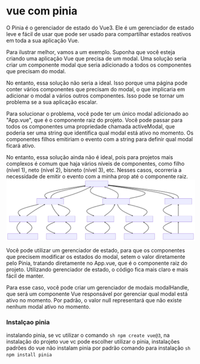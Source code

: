 # vue com pinia

O Pinia é o gerenciador de estado do Vue3. Ele é um gerenciador de estado leve e fácil de usar que pode ser usado para compartilhar estados reativos em toda a sua aplicação Vue.

Para ilustrar melhor, vamos a um exemplo. Suponha que você esteja criando uma aplicação Vue que precisa de um modal. Uma solução seria criar um componente modal que seria adicionado a todos os componentes que precisam do modal.

No entanto, essa solução não seria a ideal. Isso porque uma página pode conter vários componentes que precisam do modal, o que implicaria em adicionar o modal a vários outros componentes. Isso pode se tornar um problema se a sua aplicação escalar.

Para solucionar o problema, você pode ter um único modal adicionado ao "App.vue", que é o componente raiz do projeto. Você pode passar para todos os componentes uma propriedade chamada activeModal, que poderia ser uma string que identifica qual modal está ativo no momento. Os componentes filhos emitiriam o evento com a string para definir qual modal ficará ativo.

No entanto, essa solução ainda não é ideal, pois para projetos mais complexos é comum que haja vários níveis de componentes, como filho (nível 1), neto (nível 2), bisneto (nível 3), etc. Nesses casos, ocorreria a necessidade de emitir o evento com a minha prop até o componente raiz.![Estrutura dos componentes](img-readme/arvore-even.svg)

Você pode utilizar um gerenciador de estado, para que os componentes que precisem modificar os estados do modal, setem o valor diretamente pelo Pinia, tratando diretamente no App.vue, que é o componente raiz do projeto. Utilizando gerenciador de estado, o código fica mais claro e mais fácil de manter.

Para esse caso, você pode criar um gerenciador de modais modalHandle, que será um componente Vue responsável por gerenciar qual modal está ativo no momento. Por padrão, o valor null representará que não existe nenhum modal ativo no momento.

### Instalçao pinia
instalando pinia, se vc utilizar o comando ```sh npm create vue@3```, na instalação do projeto vue vc pode escolher utilizar o pinia, instalações padrões do vue não instalam pinia por padrão comando para instalação ```sh npm install pinia```
